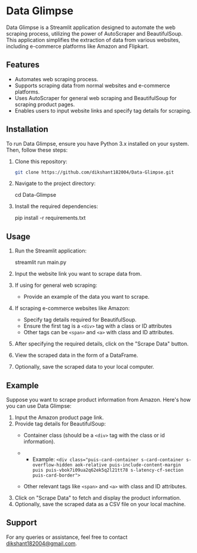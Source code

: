 # Data Glimpse

Data Glimpse is a Streamlit application designed to automate the web scraping process, utilizing the power of AutoScraper and BeautifulSoup. This application simplifies the extraction of data from various websites, including e-commerce platforms like Amazon and Flipkart.

## Features

- Automates web scraping process.
- Supports scraping data from normal websites and e-commerce platforms.
- Uses AutoScraper for general web scraping and BeautifulSoup for scraping product pages.
- Enables users to input website links and specify tag details for scraping.

## Installation

To run Data Glimpse, ensure you have Python 3.x installed on your system. Then, follow these steps:

1. Clone this repository:

    ```bash
    git clone https://github.com/dikshant182004/Data-Glimpse.git
    ```

2. Navigate to the project directory:

    cd Data-Glimpse


3. Install the required dependencies:

    pip install -r requirements.txt

## Usage

1. Run the Streamlit application:

    streamlit run main.py


2. Input the website link you want to scrape data from.
3. If using for general web scraping:
   - Provide an example of the data you want to scrape.
4. If scraping e-commerce websites like Amazon:
   - Specify tag details required for BeautifulSoup.
   - Ensure the first tag is a `<div>` tag with a class or ID attributes
   - Other tags can be `<span>` and `<a>` with class and ID attributes.
5. After specifying the required details, click on the "Scrape Data" button.
6. View the scraped data in the form of a DataFrame.
7. Optionally, save the scraped data to your local computer.

## Example

Suppose you want to scrape product information from Amazon. Here's how you can use Data Glimpse:

1. Input the Amazon product page link.
2. Provide tag details for BeautifulSoup:
   - Container class (should be a `<div>` tag with the class or id information).

    - - Example: `<div class="puis-card-container s-card-container s-overflow-hidden aok-relative puis-include-content-margin puis puis-vbok7i09ua2q62ek5q2l21tt78 s-latency-cf-section puis-card-border">`

   - Other relevant tags like `<span>` and `<a>` with class and ID attributes.
3. Click on "Scrape Data" to fetch and display the product information.
4. Optionally, save the scraped data as a CSV file on your local machine.

## Support

For any queries or assistance, feel free to contact [dikshant182004@gmail.com](mailto:dikshant182004@gmail.com).


